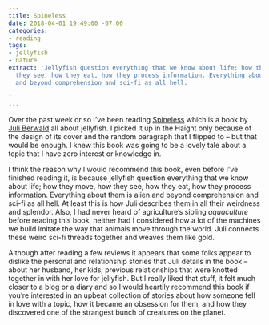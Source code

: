 ```yaml
---
title: Spineless
date: 2018-04-01 19:49:00 -07:00
categories:
- reading
tags:
- jellyfish
- nature
extract: 'Jellyfish question everything that we know about life; how they move, how
  they see, how they eat, how they process information. Everything about them is alien
  and beyond comprehension and sci-fi as all hell.

'
---
```


Over the past week or so I’ve been reading [Spineless](https://www.amazon.com/Spineless-Science-Jellyfish-Growing-Backbone/dp/0735211264) which is a book by [Juli Berwald](http://www.juliberwald.com/) all about jellyfish. I picked it up in the Haight only because of the design of its cover and the random paragraph that I flipped to – but that would be enough. I knew this book was going to be a lovely tale about a topic that I have zero interest or knowledge in.

I think the reason why I would recommend this book, even before I’ve finished reading it, is because jellyfish question everything that we know about life; how they move, how they see, how they eat, how they process information. Everything about them is alien and beyond comprehension and sci-fi as all hell. At least this is how Juli describes them in all their weirdness and splendor. Also, I had never heard of agriculture’s sibling *aquaculture* before reading this book, neither had I considered how a lot of the machines we build imitate the way that animals move through the world. Juli connects these weird sci-fi threads together and weaves them like gold.

Although after reading a few reviews it appears that some folks appear to dislike the personal and relationship stories that Juli details in the book – about her husband, her kids, previous relationships that were knotted together in with her love for jellyfish. But I really liked that stuff, it felt much closer to a blog or a diary and so I would heartily recommend this book if you’re interested in an upbeat collection of stories about how someone fell in love with a topic, how it became an obsession for them, and how they discovered one of the strangest bunch of creatures on the planet.